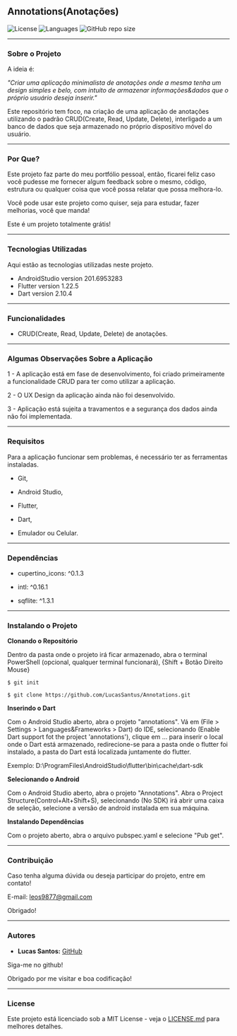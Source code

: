 ## Annotations(Anotações)

![License](https://img.shields.io/github/license/LucasSantus/Annotations)
![Languages](https://img.shields.io/github/languages/count/LucasSantus/Annotations)
![GitHub repo size](https://img.shields.io/github/repo-size/LucasSantus/Annotations)

--------------------------------------------------------------------------------------

### Sobre o Projeto

A ideia é:

_"Criar uma aplicação minimalista de anotações onde a mesma tenha um design simples e belo, com intuito de armazenar informações&dados que o próprio usuário deseja inserir."_

Este repositório tem foco, na criação de uma aplicação de anotações utilizando o padrão CRUD(Create, Read, Update, Delete), interligado a um banco de dados que seja armazenado no próprio dispositivo móvel do usuário.

--------------------------------------------------------------------------------------

### Por Que?

Este projeto faz parte do meu portfólio pessoal, então, ficarei feliz caso você pudesse me fornecer algum feedback sobre o mesmo, código, estrutura ou qualquer coisa que você possa relatar que possa melhora-lo.

Você pode usar este projeto como quiser, seja para estudar, fazer melhorias, você que manda!

Este é um projeto totalmente grátis!

--------------------------------------------------------------------------------------

### Tecnologias Utilizadas
 
Aqui estão as tecnologias utilizadas neste projeto.
 
* AndroidStudio version 201.6953283
* Flutter version 1.22.5
* Dart version 2.10.4
 
--------------------------------------------------------------------------------------

### Funcionalidades

- CRUD(Create, Read, Update, Delete) de anotações. 

--------------------------------------------------------------------------------------

### Algumas Observações Sobre a Aplicação

1 - A aplicação está em fase de desenvolvimento, foi criado primeiramente a funcionalidade CRUD para ter como utilizar a aplicação.

2 - O UX Design da aplicação ainda não foi desenvolvido.

3 - Aplicação está sujeita a travamentos e a segurança dos dados ainda não foi implementada.

--------------------------------------------------------------------------------------

### Requisitos

Para a aplicação funcionar sem problemas, é necessário ter as ferramentas instaladas.
 
- Git,

- Android Studio,

- Flutter,

- Dart,

- Emulador ou Celular.
	
--------------------------------------------------------------------------------------

### Dependências

  - cupertino_icons: ^0.1.3

  - intl: ^0.16.1

  - sqflite: ^1.3.1

--------------------------------------------------------------------------------------
	
### Instalando o Projeto

**Clonando o Repositório**

Dentro da pasta onde o projeto irá ficar armazenado, abra o terminal PowerShell (opcional, qualquer terminal funcionará), {Shift + Botão Direito Mouse}

```
$ git init

$ git clone https://github.com/LucasSantus/Annotations.git
```

**Inserindo o Dart**

Com o Android Studio aberto, abra o projeto "annotations". Vá em (File > Settings > Languages&Frameworks > Dart) do IDE, selecionando (Enable Dart support fot the project 'annotations'), clique em ... para inserir o local onde o Dart está armazenado, redirecione-se para a pasta onde o flutter foi instalado, a pasta do Dart está localizada juntamente do flutter.

Exemplo: D:\ProgramFiles\AndroidStudio\flutter\bin\cache\dart-sdk

**Selecionando o Android**

Com o Android Studio aberto, abra o projeto "Annotations". Abra o Project Structure(Control+Alt+Shift+S), selecionando (No SDK) irá abrir uma caixa de seleção, selecione a versão de android instalada em sua máquina. 

**Instalando Dependências**

Com o projeto aberto, abra o arquivo pubspec.yaml e selecione "Pub get".
	
--------------------------------------------------------------------------------------

### Contribuição

Caso tenha alguma dúvida ou deseja participar do projeto, entre em contato!

E-mail: leos9877@gmail.com

Obrigado!

--------------------------------------------------------------------------------------

### Autores
 
- **Lucas Santos:** [GitHub](https://github.com/LucasSantus)
 
Siga-me no github!

Obrigado por me visitar e boa codificação!

--------------------------------------------------------------------------------------

### License

Este projeto está licenciado sob a MIT License - veja o [LICENSE.md](https://github.com/LucasSantus/Annotations/blob/master/LICENSE) para melhores detalhes.
